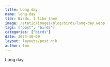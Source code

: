```yaml
---
title: Long day
name: long-day
tldr: Birds, I like them
image: /static/images/blog/birds/long-day.webp
tags: ["post", "birds"]
categories: ["birds"]
date: 2024-10-09
layout: layouts/post.njk
author: tmo
---
```


Long day.
